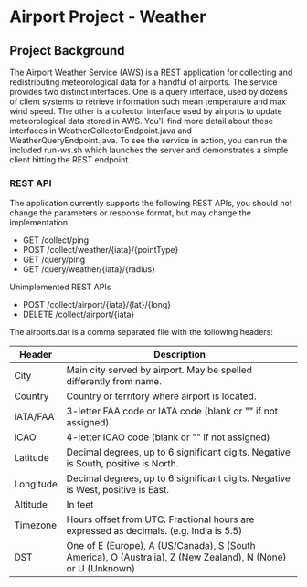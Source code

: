 # Airport Project - Weather

## Project Background

The Airport Weather Service (AWS) is a REST application for collecting and redistributing meteorological data for a
handful of airports. The service provides two distinct interfaces. One is a query interface, used by dozens of client
systems to retrieve information such mean temperature and max wind speed. The other is a collector interface used by
airports to update meteorological data stored in AWS. You'll find more detail about these interfaces in
WeatherCollectorEndpoint.java and WeatherQueryEndpoint.java. To see the service in action, you can run the
included run-ws.sh which launches the server and demonstrates a simple client hitting the REST endpoint.


### REST API

The application currently supports the following REST APIs, you should not change the parameters or response format, but may change the implementation.
* GET /collect/ping
* POST /collect/weather/{iata}/{pointType}
* GET /query/ping
* GET /query/weather/{iata}/{radius}

Unimplemented REST APIs
* POST /collect/airport/{iata}/{lat}/{long}
* DELETE /collect/airport/{iata}


The airports.dat is a comma separated file with the following headers:

Header   	| Description
------------|------------
City		| Main city served by airport. May be spelled differently from name.
Country		| Country or territory where airport is located.
IATA/FAA 	| 3-letter FAA code or IATA code (blank or "" if not assigned)
ICAO		| 4-letter ICAO code (blank or "" if not assigned)
Latitude 	| Decimal degrees, up to 6 significant digits. Negative is South, positive is North.
Longitude	| Decimal degrees, up to 6 significant digits. Negative is West, positive is East.
Altitude	| In feet
Timezone	| Hours offset from UTC. Fractional hours are expressed as decimals. (e.g. India is 5.5)
DST			| One of E (Europe), A (US/Canada), S (South America), O (Australia), Z (New Zealand), N (None) or U (Unknown) 


